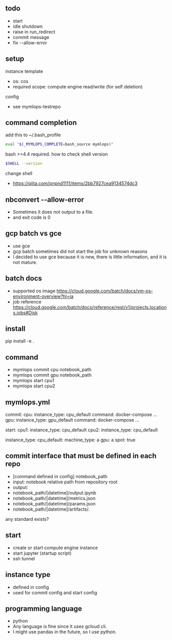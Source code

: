 
## todo

- start
- idle shutdown
- raise in run_redirect
- commit message
- fix --allow-error

## setup

instance template

- os: cos
- required scope: compute engine read/write (for self deletion)

config

- see mymlops-testrepo

## command completion

add this to ~/.bash_profile

```bash
eval "$(_MYMLOPS_COMPLETE=bash_source mymlops)"
```

bash >=4.4 required. how to check shell version

```bash
$SHELL --version
```

change shell

- https://qiita.com/pnpnd1111/items/2bb7927cea9134574dc3

## nbconvert --allow-error

- Sometimes it does not output to a file.
- and exit code is 0

## gcp batch vs gce

- use gce
- gcp batch sometimes did not start the job for unknown reasons
- I decided to use gce because it is new, there is little information, and it is not mature.

## batch docs

- supported os image https://cloud.google.com/batch/docs/vm-os-environment-overview?hl=ja
- job reference https://cloud.google.com/batch/docs/reference/rest/v1/projects.locations.jobs#Disk

## install

pip install  -e .

## command

- mymlops commit cpu notebook_path
- mymlops commit gpu notebook_path
- mymlops start cpu1
- mymlops start cpu2

## mymlops.yml

commit:
  cpu:
    instance_type: cpu_default
    command: docker-compose ...
  gpu:
    instance_type: gpu_default
    command: docker-compose ...

start:
  cpu1:
    instance_type: cpu_default
  cpu2:
    instance_type: cpu_default

instance_type:
  cpu_default:
    machine_type: a
    gpu: a
    spot: true

## commit interface that must be defined in each repo

- [command defined in config] notebook_path
- input: notebook relative path from repository root
- output:
- notebook_path/[datetime]/output.ipynb
- notebook_path/[datetime]/metrics.json
- notebook_path/[datetime]/params.json
- notebook_path/[datetime]/artifacts/*.*

any standard exists?

## start

- create or start compute engine instance
- start jupyter (startup script)
- ssh tunnel

## instance type

- defined in config
- used for commit config and start config

## programming language

- python
- Any language is fine since it uses gcloud cli.
- I might use pandas in the future, so I use python.
